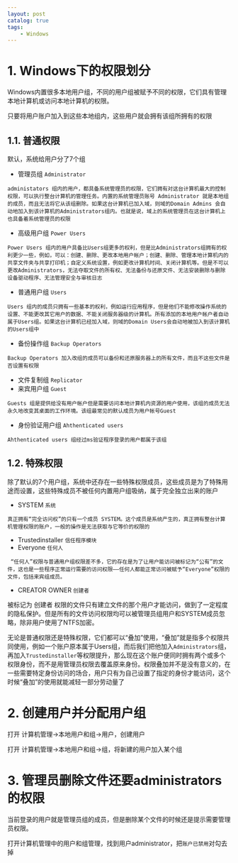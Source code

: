 ```yaml
---
layout: post   	
catalog: true 	
tags:
    - Windows
---
```




# 1. Windows下的权限划分

Windows内置很多本地用户组，不同的用户组被赋予不同的权限，它们具有管理本地计算机或访问本地计算机的权限。

只要将用户账户加入到这些本地组内，这些用户就会拥有该组所拥有的权限

## 1.1. 普通权限

默认，系统给用户分了7个组

* 管理员组 `Administrator`

```
administators 组内的用户，都具备系统管理员的权限，它们拥有对这台计算机最大的控制权限，可以执行整台计算机的管理任务。内置的系统管理员账号 Administrator 就是本地组的成员，而且无法将它从该组删除。如果这台计算机已加入域，则域的Domain Admins 会自动地加入到该计算机的Administrators组内。也就是说，域上的系统管理员在这台计算机上也具备着系统管理员的权限
```

* 高级用户组 `Power Users`

```
Power Users 组内的用户具备比Users组更多的权利，但是比Administrators组拥有的权利更少一些，例如，可以：创建、删除、更改本地用户帐户；创建、删除、管理本地计算机内的共享文件夹与共享打印机；自定义系统设置，例如更改计算机时间、关闭计算机等。但是不可以更改Administrators，无法夺取文件的所有权、无法备份与还原文件、无法安装删除与删除设备驱动程序、无法管理安全与审核日志
```

* 普通用户组 `Users`

```
Users 组内的成员只拥有一些基本的权利，例如运行应用程序，但是他们不能修改操作系统的设置、不能更改其它用户的数据、不能关闭服务器级的计算机。所有添加的本地用户帐户者自动属于Users组。如果这台计算机已经加入域，则域的Domain Users会自动地被加入到该计算机的Users组中
```

* 备份操作组 `Backup Operators`

```
Backup Operators 加入改组的成员可以备份和还原服务器上的所有文件，而且不这些文件是否设置有权限
```

* 文件复制组 `Replicator`
* 来宾用户组 `Guest`

```
Guests 组是提供给没有用户帐户但是需要访问本地计算机内资源的用户使用，该组的成员无法永久地改变其桌面的工作环境。该组最常见的默认成员为用户帐号Guest
```

* 身份验证用户组 `Ahthenticated users`

```
Ahthenticated users 组经过ms验证程序登录的用户都属于该组
```

## 1.2. 特殊权限

除了默认的7个用户组，系统中还存在一些特殊权限成员，这些成员是为了特殊用途而设置，这些特殊成员不被任何内置用户组吸纳，属于完全独立出来的账户

* SYSTEM `系统`

```
真正拥有“完全访问权”的只有一个成员 SYSTEM。这个成员是系统产生的，真正拥有整台计算机管理权限的账户，一般的操作是无法获取与它等价的权限的
```

* Trustedinstaller `信任程序模块`
* Everyone `任何人`

```
 “任何人”权限与普通用户组权限差不多，它的存在是为了让用户能访问被标记为“公有”的文件，这也是一些程序正常运行需要的访问权限——任何人都能正常访问被赋予“Everyone”权限的文件，包括来宾组成员。
```

* CREATOR OWNER `创建者`

被标记为 创建者 权限的文件只有建立文件的那个用户才能访问，做到了一定程度的隐私保护。但是所有的文件访问权限均可以被管理员组用户和SYSTEM成员忽略，除非用户使用了NTFS加密。 

无论是普通权限还是特殊权限，它们都可以“叠加”使用，“叠加”就是指多个权限共同使用，例如一个账户原本属于Users组，而后我们把他加入`Administrators`组，再加入`Trustedinstaller`等权限提升，那么现在这个账户便同时拥有两个或多个权限身份，而不是用管理员权限去覆盖原来身份。权限叠加并不是没有意义的，在一些需要特定身份访问的场合，用户只有为自己设置了指定的身份才能访问，这个时候“叠加”的使用就能减轻一部分劳动量了

# 2. 创建用户并分配用户组

打开 计算机管理->本地用户和组->用户，创建用户

打开 计算机管理->本地用户和组->组，将新建的用户加入某个组


# 3. 管理员删除文件还要administrators的权限

当前登录的用户就是管理员组的成员，但是删除某个文件的时候还是提示需要管理员权限。

打开计算机管理中的用户和组管理，找到用户administrator，把`账户已禁用`对勾去掉